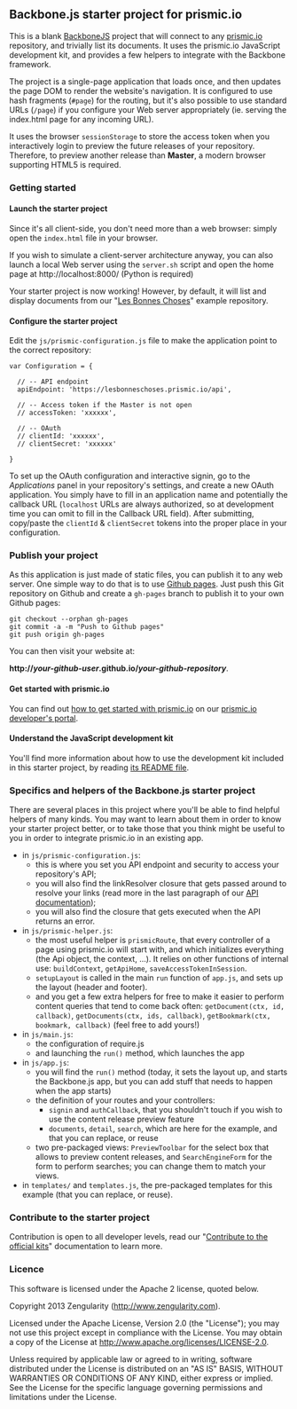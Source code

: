 ## Backbone.js starter project for prismic.io

This is a blank [BackboneJS](http://backbonejs.org/) project that will connect to any [prismic.io](https://prismic.io) repository, and trivially list its documents. It uses the prismic.io JavaScript development kit, and provides a few helpers to integrate with the Backbone framework.

The project is a single-page application that loads once, and then updates the page DOM to render the website's navigation. It is configured to use hash fragments (`#page`) for the routing, but it's also possible to use standard URLs (`/page`) if you configure your Web server appropriately (ie. serving the index.html page for any incoming URL).

It uses the browser `sessionStorage` to store the access token when you interactively login to preview the future releases of your repository. Therefore, to preview another release than **Master**, a modern browser supporting HTML5 is required.

### Getting started

#### Launch the starter project

Since it's all client-side, you don't need more than a web browser: simply open the `index.html` file in your browser.

If you wish to simulate a client-server architecture anyway, you can also launch a local Web server using the `server.sh` script and open the home page at http://localhost:8000/ (Python is required)

Your starter project is now working! However, by default, it will list and display documents from our "[Les Bonnes Choses](http://lesbonneschoses.prismic.me)" example repository.

#### Configure the starter project

Edit the `js/prismic-configuration.js` file to make the application point to the correct repository:

```
var Configuration = {

  // -- API endpoint
  apiEndpoint: 'https://lesbonneschoses.prismic.io/api',

  // -- Access token if the Master is not open
  // accessToken: 'xxxxxx',

  // -- OAuth
  // clientId: 'xxxxxx',
  // clientSecret: 'xxxxxx'

}
```

To set up the OAuth configuration and interactive signin, go to the _Applications_ panel in your repository's settings, and create a new OAuth application. You simply have to fill in an application name and potentially the callback URL (`localhost` URLs are always authorized, so at development time you can omit to fill in the Callback URL field). After submitting, copy/paste the `clientId` & `clientSecret` tokens into the proper place in your configuration.

### Publish your project

As this application is just made of static files, you can publish it to any web server. One simple way to do that is to use [Github pages](http://pages.github.com/). Just push this Git repository on Github and create a `gh-pages` branch to publish it to your own Github pages:

```
git checkout --orphan gh-pages
git commit -a -m "Push to Github pages"
git push origin gh-pages
```

You can then visit your website at:

**http://_your-github-user_.github.io/_your-github-repository_**.


#### Get started with prismic.io

You can find out [how to get started with prismic.io](https://developers.prismic.io/documentation/UjBaQsuvzdIHvE4D/getting-started) on our [prismic.io developer's portal](https://developers.prismic.io/).

#### Understand the JavaScript development kit

You'll find more information about how to use the development kit included in this starter project, by reading [its README file](https://github.com/prismicio/javascript-kit/blob/master/README.md).

### Specifics and helpers of the Backbone.js starter project

There are several places in this project where you'll be able to find helpful helpers of many kinds. You may want to learn about them in order to know your starter project better, or to take those that you think might be useful to you in order to integrate prismic.io in an existing app.

 * in `js/prismic-configuration.js`:
   * this is where you set you API endpoint and security to access your repository's API;
   * you will also find the linkResolver closure that gets passed around to resolve your links (read more in the last paragraph of our [API documentation](https://developers.prismic.io/documentation/UjBe8bGIJ3EKtgBZ/api-documentation));
   * you will also find the closure that gets executed when the API returns an error.
 * in `js/prismic-helper.js`:
   * the most useful helper is `prismicRoute`, that every controller of a page using prismic.io will start with, and which initializes everything (the Api object, the context, ...). It relies on other functions of internal use: `buildContext`, `getApiHome`, `saveAccessTokenInSession`.
   * `setupLayout` is called in the main `run` function of `app.js`, and sets up the layout (header and footer).
   * and you get a few extra helpers for free to make it easier to perform content queries that tend to come back often: `getDocument(ctx, id, callback)`, `getDocuments(ctx, ids, callback)`, `getBookmark(ctx, bookmark, callback)` (feel free to add yours!)
 * in `js/main.js`:
   * the configuration of require.js
   * and launching the `run()` method, which launches the app
 * in `js/app.js`:
   * you will find the `run()` method (today, it sets the layout up, and starts the Backbone.js app, but you can add stuff that needs to happen when the app starts)
   * the definition of your routes and your controllers:
     * `signin` and `authCallback`, that you shouldn't touch if you wish to use the content release preview feature
     * `documents`, `detail`, `search`, which are here for the example, and that you can replace, or reuse
   * two pre-packaged views: `PreviewToolbar` for the select box that allows to preview content releases, and `SearchEngineForm` for the form to perform searches; you can change them to match your views.
 * in `templates/` and `templates.js`, the pre-packaged templates for this example (that you can replace, or reuse).

### Contribute to the starter project

Contribution is open to all developer levels, read our "[Contribute to the official kits](https://developers.prismic.io/documentation/UszOeAEAANUlwFpp/contribute-to-the-official-kits)" documentation to learn more.

### Licence

This software is licensed under the Apache 2 license, quoted below.

Copyright 2013 Zengularity (http://www.zengularity.com).

Licensed under the Apache License, Version 2.0 (the "License"); you may not use this project except in compliance with the License. You may obtain a copy of the License at http://www.apache.org/licenses/LICENSE-2.0.

Unless required by applicable law or agreed to in writing, software distributed under the License is distributed on an "AS IS" BASIS, WITHOUT WARRANTIES OR CONDITIONS OF ANY KIND, either express or implied. See the License for the specific language governing permissions and limitations under the License.